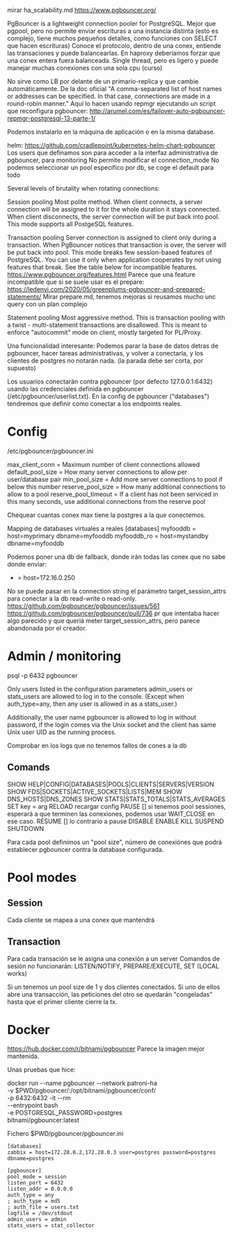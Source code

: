 mirar ha_scalability.md
https://www.pgbouncer.org/

PgBouncer is a lightweight connection pooler for PostgreSQL.
Mejor que pgpool, pero no permite enviar escrituras a una instancia distinta (esto es complejo, tiene muchos pequeños detalles, como funciones con SELECT que hacen escrituras)
Conoce el protocolo, dentro de una conex, entiende las transaciones y puede balancearlas. En haproxy deberíamos forzar que una conex entera fuera balanceada.
Single thread, pero es ligero y puede manejar muchas conexiones con una sola cpu (curso)

No sirve como LB por delante de un primario-replica y que cambie automáticamente.
De la doc oficial "A comma-separated list of host names or addresses can be specified. In that case, connections are made in a round-robin manner."
Aquí lo hacen usando repmgr ejecutando un script que reconfigura pgbouncer:
http://arumel.com/es/failover-auto-pgbouncer-repmgr-postgresql-13-parte-1/

Podemos instalarlo en la máquina de aplicación o en la misma database.

helm: https://github.com/cradlepoint/kubernetes-helm-chart-pgbouncer
Los users que definamos son para acceder a la interfaz administrativa de pgbouncer, para monitoring
No permite modificar el connection_mode
No podemos seleccionar un pool específico por db, se coge el default para todo


Several levels of brutality when rotating connections:

Session pooling
  Most polite method. When client connects, a server connection will be assigned to it for the whole duration it stays connected. When client disconnects, the server connection will be put back into pool. This mode supports all PostgeSQL features.

Transaction pooling
  Server connection is assigned to client only during a transaction. When PgBouncer notices that transaction is over, the server will be put back into pool.
  This mode breaks few session-based features of PostgreSQL. You can use it only when application cooperates by not using features that break. See the table below for incompatible features.  https://www.pgbouncer.org/features.html
  Parece que una feature incompatible que si se suele usar es el prepare: https://ledenyi.com/2020/05/greenplums-pgbouncer-and-prepared-statements/
  Mirar prepare.md, tenemos mejoras si reusamos mucho unc query con un plan complejo

Statement pooling
  Most aggressive method. This is transaction pooling with a twist - multi-statement transactions are disallowed. This is meant to enforce "autocommit" mode on client, mostly targeted for PL/Proxy.


Una funcionalidad interesante:
Podemos parar la base de datos detras de pgbouncer, hacer tareas administrativas, y volver a conectarla, y los clientes de postgres no notarán nada. (la parada debe ser corta, por supuesto)


Los usuarios conectarán contra pgbouncer (por defecto 127.0.0.1:6432) usando las credenciales definida en pgbouncer (/etc/pgbouncer/userlist.txt).
En la config de pgbouncer ("databases") tendremos que definir como conectar a los endpoints reales.


# Config
/etc/pgbouncer/pgbouncer.ini

max_client_conn = Maximum number of client connections allowed
default_pool_size = How many server connections to allow per user/database pair
min_pool_size = Add more server connections to pool if below this number
reserve_pool_size = How many additional connections to allow to a pool
reserve_pool_timeout = If a client has not been serviced in this many seconds, use additional connections from the reserve pool

Chequear cuantas conex max tiene la postgres a la que conectemos.


Mapping de databases virtuales a reales
[databases]
myfooddb = host=myprimary dbname=myfooddb
myfooddb_ro = host=mystandby dbname=myfooddb

Podemos poner una db de fallback, donde irán todas las conex que no sabe donde enviar:
* = host=172.16.0.250


No se puede pasar en la connection string el parámetro target_session_attrs para conectar a la db read-write o read-only.
https://github.com/pgbouncer/pgbouncer/issues/561
https://github.com/pgbouncer/pgbouncer/pull/736
  pr que intentaba hacer algo parecido y que queriá meter target_session_attrs, pero parece abandonada por el creador.


# Admin / monitoring
psql -p 6432 pgbouncer

Only users listed in the configuration parameters admin_users or stats_users are allowed to log in to the console. (Except when auth_type=any, then any user is allowed in as a stats_user.)

Additionally, the user name pgbouncer is allowed to log in without password, if the login comes via the Unix socket and the client has same Unix user UID as the running process.


Comprobar en los logs que no tenemos fallos de cones a la db


## Comands
SHOW HELP|CONFIG|DATABASES|POOLS|CLIENTS|SERVERS|VERSION
SHOW FDS|SOCKETS|ACTIVE_SOCKETS|LISTS|MEM
SHOW DNS_HOSTS|DNS_ZONES
SHOW STATS|STATS_TOTALS|STATS_AVERAGES
SET key = arg
RELOAD
  recargar config
PAUSE [<db>]
  si tenemos pool sessiones, esperará a que terminen las conexiones, podemos usar WAIT_CLOSE en ese caso.
RESUME [<db>]
  lo contrario a pause
DISABLE <db>
ENABLE <db>
KILL <db>
SUSPEND
SHUTDOWN


Para cada pool definimos un "pool size", número de conexiónes que podrá establecer pgbouncer contra la database configurada.


# Pool modes
## Session
Cada cliente se mapea a una conex que mantendrá

## Transaction
Para cada transación se le asigna una conexión a un server
Comandos de sesión no funcionarán: LISTEN/NOTIFY, PREPARE/EXECUTE, SET (LOCAL works)

Si un tenemos un pool size de 1 y dos clientes conectados.
Si uno de ellos abre una transacción, las peticiones del otro se quedarán "congeladas" hasta que el primer cliente cierre la tx.


# Docker
https://hub.docker.com/r/bitnami/pgbouncer
Parece la imagen mejor mantenida.


Unas pruebas que hice:

docker run --name pgbouncer --network patroni-ha \
    -v $PWD/pgbouncer/:/opt/bitnami/pgbouncer/conf/ \
    -p 6432:6432 -it --rm  \
    --entrypoint bash \
    -e POSTGRESQL_PASSWORD=postgres \
    bitnami/pgbouncer:latest


Fichero $PWD/pgbouncer/pgbouncer.ini
```
[databases]
zabbix = host=172.28.0.2,172.28.0.3 user=postgres password=postgres dbname=postgres

[pgbouncer]
pool_mode = session
listen_port = 6432
listen_addr = 0.0.0.0
auth_type = any
; auth_type = md5
; auth_file = users.txt
logfile = /dev/stdout
admin_users = admin
stats_users = stat_collector
```
